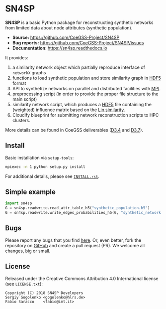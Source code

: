 # SN4SP

**SN4SP** is a basic Python package for reconstructing synthetic networks from limited data
about node attributes (synthetic population).

- **Source:** https://github.com/CoeGSS-Project/SN4SP
- **Bug reports:** https://github.com/CoeGSS-Project/SN4SP/issues
- **Documentation**: https://sn4sp.readthedocs.io

It provides:
  1. a similarity network object which partially reproduce interface of `networkX` graphs
  2. functions to load synthetic population and store similarity graph in [HDF5][HDF5] format
  3. API to synthetize networks on parallel and distributed facilities with [MPI](https://www.mpi-forum.org/).
  4. preprocessing script (in order to provide the proper file structure to the main script)
  5. similarity network script, which produces a [HDF5][HDF5] file containing the (weighted)
     influence matrix based on the [Lin similarity](http://dl.acm.org/citation.cfm?id=645527.657297). 
  6. Cloudify blueprint for submitting network reconstruction scripts to HPC clusters.

More details can be found in CoeGSS deliverables
([D3.4](http://coegss.eu/wp-content/uploads/2018/11/D3.4.pdf)
and [D3.7](http://coegss.eu/wp-content/uploads/2018/11/D3.7.pdf)).

[HDF5]: https://support.hdfgroup.org/HDF5/

## Install

Basic installation via `setup-tools`:
```sh
mpiexec -n 1 python setup.py install
```
For additional details, please see [`INSTALL.rst`](INSTALL.rst).

## Simple example

```python
import sn4sp
G = sn4sp.readwrite.read_attr_table_h5("synthetic_population.h5")
G = sn4sp.readwrite.write_edges_probabilities_h5(G, "synthetic_network.h5")
```

## Bugs

Please report any bugs that you find [here](https://github.com/CoeGSS-Project/SN4SP/issues).
Or, even better, fork the repository on [GitHub](https://github.com/CoeGSS-Project/SN4SP)
and create a pull request (PR). We welcome all changes, big or small.

## License

Released under the Creative Commons Attribution 4.0 International license (see `LICENSE.txt`):

    Copyright (C) 2018 SN4SP Developers
    Sergiy Gogolenko <gogolenko@hlrs.de>
    Fabio Saracco    <fabio@imt.it>
